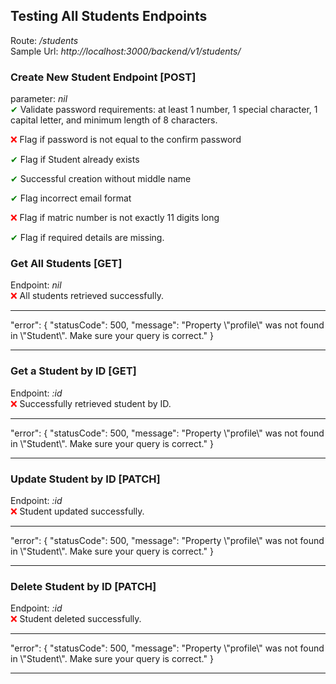 ## Testing All Students Endpoints  
Route: */students*  
Sample Url: *http://localhost:3000/backend/v1/students/* 

### Create New Student Endpoint [POST] 
parameter: *nil*  
<span style="color:green;">&#10004;</span>
Validate password requirements: at least 1 number, 1 special character, 1 capital letter, and minimum length of 8 characters.

<span style="color:red;">&#10060;</span> Flag if password is not equal to the confirm password

<span style="color:green;">&#10004;</span> Flag if Student already exists

<span style="color:green;">&#10004;</span> Successful creation without middle name

<span style="color:green;">&#10004;</span> Flag incorrect email format

<span style="color:red;">&#10060;</span> Flag if matric number is not exactly 11 digits long

<span style="color:green;">&#10004;</span> Flag if required details are missing.


### Get All Students [GET] 
Endpoint: *nil*  
<span style="color:red;">&#10060;</span> All students retrieved successfully.
<hr style="color:red;">
"error": {
        "statusCode": 500,
        "message": "Property \"profile\" was not found in \"Student\". Make sure your query is correct."
    }
<hr style="color:red;">

### Get a Student by ID [GET]   
Endpoint: *:id*  
<span style="color:red;">&#10060;</span> Successfully retrieved student by ID.  

<hr style="color:red;">
"error": {
        "statusCode": 500,
        "message": "Property \"profile\" was not found in \"Student\". Make sure your query is correct."
    }
<hr style="color:red;">

### Update Student by ID [PATCH]  
Endpoint: *:id*  
<span style="color:red;">&#10060;</span> Student updated successfully.

<hr style="color:red;">
"error": {
        "statusCode": 500,
        "message": "Property \"profile\" was not found in \"Student\". Make sure your query is correct."
    }
<hr style="color:red;">

### Delete Student by ID [PATCH]  
Endpoint: *:id*  
<span style="color:red;">&#10060;</span> Student deleted successfully.

<hr style="color:red;">
"error": {
        "statusCode": 500,
        "message": "Property \"profile\" was not found in \"Student\". Make sure your query is correct."
    }
<hr style="color:red;">